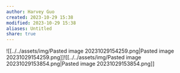 ```yaml
---
author: Harvey Guo
created: 2023-10-29 15:38
modified: 2023-10-29 15:38
aliases: Untitled
share: true
---
```

![[../../assets/img/Pasted image 20231029154259.png|Pasted image 20231029154259.png]]![[../../assets/img/Pasted image 20231029153854.png|Pasted image 20231029153854.png]]
